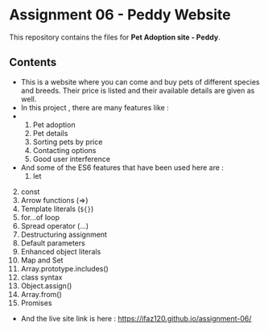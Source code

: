 # Assignment 06 - Peddy Website

This repository contains the files for **Pet Adoption site - Peddy**.

## Contents
- This is a website where you can come and buy pets of different species and breeds. Their price is listed and their available details are given as well.
- In this project , there are many features like : 
- 1) Pet adoption
  2) Pet details
  3) Sorting pets by price
  4) Contacting options
  5) Good user interference 
- And some of the ES6 features that have been used here are :
  1. let
2. const
3. Arrow functions (=>)
4. Template literals (`${}`)
5. for...of loop
6. Spread operator (...)
7. Destructuring assignment
8. Default parameters
9. Enhanced object literals
10. Map and Set
11. Array.prototype.includes()
12. class syntax
13. Object.assign()
14. Array.from()
15. Promises

- And the live site link is here : https://ifaz120.github.io/assignment-06/
